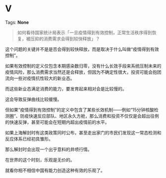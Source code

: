 # V

Tags: **None**

> 如何看待国家统计局表示「一旦疫情得到有效控制，正常生活秩序得到恢复，被压抑的消费需求会得到较快释放」？



这个问题的关键并不是是否会得到较快释放，而是取决于什么叫做“疫情得到有效控制”。

如果有效控制的定义仅包含本期感染数归零，没有什么长效手段来系统压制未来的疫情风险，那么消费需求当然还是会释放，但因为不确定性很大，投资可能会抱团流向一些对疫情抗性较大的新业态。

而这些新业态满足消费的能力，要发育起来相对会是比较慢的。

这会导致反弹曲线比较缓慢。

但如果“疫情得到有效控制”的定义中包含了某些长效机制——例如“15分钟核酸检测圈”、防疫快速反应部队、地区永久方舱，那么消费和投资不仅仅是会超出往例的快速反弹，甚至可能会在短期内超出疫情前的水平。

如果上海解封时有这类政策同时公布，甚至走出家门的市民们发现这一常态检测和反应体系已经初具雏形。

那么解封时会出现一个出乎意料的井喷行情。

在世界的这个时刻，乐观是无价的。

就看你相不相信中国有能力创造这种有效的乐观了。




